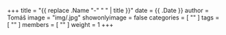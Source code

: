 +++
title = "{{ replace .Name "-" " " | title }}"
date = {{ .Date }}
author = Tomáš
image = "img/.jpg"
showonlyimage = false
categories = [ "" ]
tags = [ "" ]
members = [ "" ]
weight = 1
+++

<!--more-->


